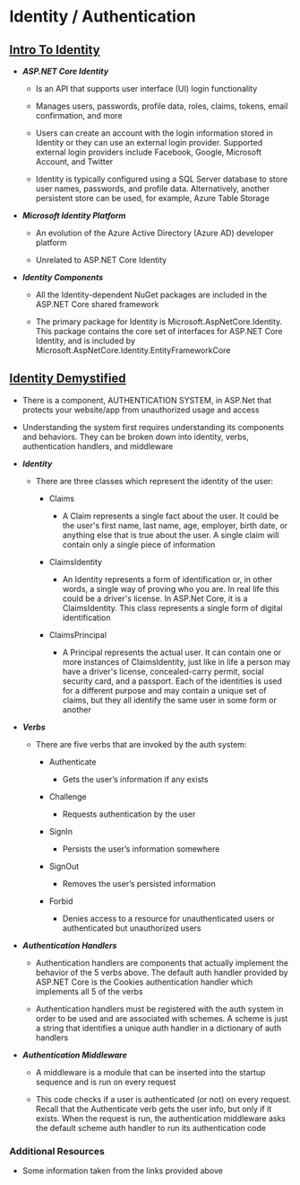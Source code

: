 # Identity / Authentication

## [Intro To Identity](https://docs.microsoft.com/en-us/aspnet/core/security/authentication/identity?view=aspnetcore-5.0&tabs=visual-studio)

* ***ASP.NET Core Identity***

  * Is an API that supports user interface (UI) login functionality

  * Manages users, passwords, profile data, roles, claims, tokens, email confirmation, and more

  * Users can create an account with the login information stored in Identity or they can use an external login provider. Supported external login providers include Facebook, Google, Microsoft Account, and Twitter

  * Identity is typically configured using a SQL Server database to store user names, passwords, and profile data. Alternatively, another persistent store can be used, for example, Azure Table Storage

* ***Microsoft Identity Platform***

  * An evolution of the Azure Active Directory (Azure AD) developer platform

  * Unrelated to ASP.NET Core Identity

* ***Identity Components***

  * All the Identity-dependent NuGet packages are included in the ASP.NET Core shared framework

  * The primary package for Identity is Microsoft.AspNetCore.Identity. This package contains the core set of interfaces for ASP.NET Core Identity, and is included by Microsoft.AspNetCore.Identity.EntityFrameworkCore

## [Identity Demystified](https://digitalmccullough.com/blog/aspnetcore-auth-system-demystified/)

* There is a component, AUTHENTICATION SYSTEM, in ASP.Net that protects your website/app from unauthorized usage and access

* Understanding the system first requires understanding its components and behaviors. They can be broken down into identity, verbs, authentication handlers, and middleware

* ***Identity***

  * There are three classes which represent the identity of the user:

    * Claims

      * A Claim represents a single fact about the user. It could be the user's first name, last name, age, employer, birth date, or anything else that is true about the user. A single claim will contain only a single piece of information

    * ClaimsIdentity

      * An Identity represents a form of identification or, in other words, a single way of proving who you are. In real life this could be a driver's license. In ASP.Net Core, it is a ClaimsIdentity. This class represents a single form of digital identification

    * ClaimsPrincipal

      * A Principal represents the actual user. It can contain one or more instances of ClaimsIdentity, just like in life a person may have a driver's license, concealed-carry permit, social security card, and a passport. Each of the identities is used for a different purpose and may contain a unique set of claims, but they all identify the same user in some form or another
  
* ***Verbs***  
  
  * There are five verbs that are invoked by the auth system:

    * Authenticate

      * Gets the user’s information if any exists

    * Challenge

      * Requests authentication by the user

    * SignIn

      * Persists the user’s information somewhere

    * SignOut

      * Removes the user’s persisted information

    * Forbid

      * Denies access to a resource for unauthenticated users or authenticated but unauthorized users
  
* ***Authentication Handlers***

  * Authentication handlers are components that actually implement the behavior of the 5 verbs above. The default auth handler provided by ASP.NET Core is the Cookies authentication handler which implements all 5 of the verbs

  * Authentication handlers must be registered with the auth system in order to be used and are associated with schemes. A scheme is just a string that identifies a unique auth handler in a dictionary of auth handlers

* ***Authentication Middleware***

  * A middleware is a module that can be inserted into the startup sequence and is run on every request

  * This code checks if a user is authenticated (or not) on every request. Recall that the Authenticate verb gets the user info, but only if it exists. When the request is run, the authentication middleware asks the default scheme auth handler to run its authentication code

### Additional Resources

* Some information taken from the links provided above

